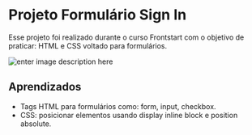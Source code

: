 # Projeto Formulário Sign In

Esse projeto foi realizado durante o curso Frontstart com o objetivo de praticar: HTML e CSS voltado para formulários.


![enter image description here](https://github.com/pmagalhaes2/siginform/blob/main/assets/image.PNG?raw=true)


## Aprendizados

- Tags HTML para formulários como: form, input, checkbox.
- CSS: posicionar elementos usando display inline block e position absolute.
